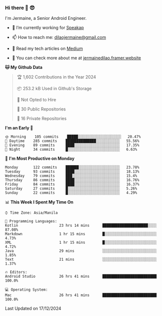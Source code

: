 ### Hi there 👋 😎
I'm Jermaine, a Senior Android Engineer.

- 🔭 I’m currently working for [Speakap](https://www.speakap.com/)

- 📫 How to reach me: dilaojermaine@gmail.com

- 📖 Read my tech articles on [Medium](https://jermainedilao.medium.com/)

- 👀 You can check more about me at [jermainedilao.framer.website](https://jermainedilao.framer.website)

<!--
**jermainedilao/jermainedilao** is a ✨ _special_ ✨ repository because its `README.md` (this file) appears on your GitHub profile.

Here are some ideas to get you started:

- 🔭 I’m currently working on ...
- 🌱 I’m currently learning ...
- 👯 I’m looking to collaborate on ...
- 🤔 I’m looking for help with ...
- 💬 Ask me about ...
- 📫 How to reach me: ...
- 😄 Pronouns: ...
- ⚡ Fun fact: ...
-->

<!--START_SECTION:waka-->
**🐱 My Github Data** 

> 🏆 1,602 Contributions in the Year 2024
 > 
> 📦 253.2 kB Used in Github's Storage 
 > 
> 🚫 Not Opted to Hire
 > 
> 📜 30 Public Repositories 
 > 
> 🔑 16 Private Repositories  
 > 
**I'm an Early 🐤** 

```text
🌞 Morning    105 commits    █████░░░░░░░░░░░░░░░░░░░░   20.47% 
🌆 Daytime    285 commits    ██████████████░░░░░░░░░░░   55.56% 
🌃 Evening    89 commits     ████░░░░░░░░░░░░░░░░░░░░░   17.35% 
🌙 Night      34 commits     █░░░░░░░░░░░░░░░░░░░░░░░░   6.63%

```
📅 **I'm Most Productive on Monday** 

```text
Monday       122 commits    ██████░░░░░░░░░░░░░░░░░░░   23.78% 
Tuesday      93 commits     ████░░░░░░░░░░░░░░░░░░░░░   18.13% 
Wednesday    79 commits     ███░░░░░░░░░░░░░░░░░░░░░░   15.4% 
Thursday     86 commits     ████░░░░░░░░░░░░░░░░░░░░░   16.76% 
Friday       84 commits     ████░░░░░░░░░░░░░░░░░░░░░   16.37% 
Saturday     27 commits     █░░░░░░░░░░░░░░░░░░░░░░░░   5.26% 
Sunday       22 commits     █░░░░░░░░░░░░░░░░░░░░░░░░   4.29%

```


📊 **This Week I Spent My Time On** 

```text
⌚︎ Time Zone: Asia/Manila

💬 Programming Languages: 
Kotlin                   23 hrs 14 mins      █████████████████████░░░░   87.08% 
Markdown                 1 hr 15 mins        █░░░░░░░░░░░░░░░░░░░░░░░░   4.73% 
XML                      1 hr 15 mins        █░░░░░░░░░░░░░░░░░░░░░░░░   4.72% 
Java                     29 mins             ░░░░░░░░░░░░░░░░░░░░░░░░░   1.85% 
Text                     21 mins             ░░░░░░░░░░░░░░░░░░░░░░░░░   1.37%

🔥 Editors: 
Android Studio           26 hrs 41 mins      █████████████████████████   100.0%

💻 Operating System: 
Mac                      26 hrs 41 mins      █████████████████████████   100.0%

```


 Last Updated on 17/12/2024
<!--END_SECTION:waka-->
